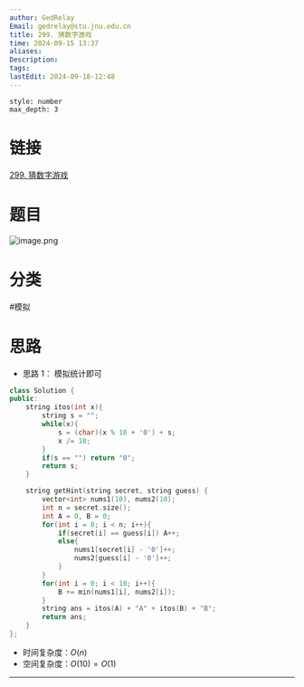 ```yaml
---
author: GedRelay
Email: gedrelay@stu.jnu.edu.cn
title: 299. 猜数字游戏
time: 2024-09-15 13:37
aliases: 
Description: 
tags: 
lastEdit: 2024-09-18-12:48
---
```


```toc
style: number
max_depth: 3
```

# 链接
[299. 猜数字游戏](https://leetcode.cn/problems/bulls-and-cows/) 

# 题目
![image.png](https://ged-pic-bed.oss-cn-guangzhou.aliyuncs.com/img/202409151337559.png)


# 分类
#模拟 

# 思路
- 思路 1：
模拟统计即可

```cpp
class Solution {
public:
    string itos(int x){
        string s = "";
        while(x){
            s = (char)(x % 10 + '0') + s;
            x /= 10;
        }
        if(s == "") return "0";
        return s;
    }

    string getHint(string secret, string guess) {
        vector<int> nums1(10), nums2(10);
        int n = secret.size();
        int A = 0, B = 0;
        for(int i = 0; i < n; i++){
            if(secret[i] == guess[i]) A++;
            else{
                nums1[secret[i] - '0']++;
                nums2[guess[i] - '0']++;
            }
        }
        for(int i = 0; i < 10; i++){
            B += min(nums1[i], nums2[i]);
        }
        string ans = itos(A) + "A" + itos(B) + "B";
        return ans;
    }
};
```


- 时间复杂度：${O\left( n \right)  }$ 
- 空间复杂度：${O\left( 10 \right) =O\left( 1 \right)  }$ 


---

